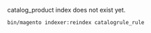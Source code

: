 catalog_product index does not exist yet.

```bash
bin/magento indexer:reindex catalogrule_rule
```
